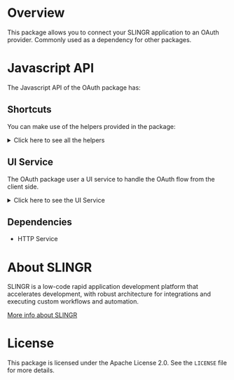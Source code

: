 
# Overview

This package allows you to connect your SLINGR application to an OAuth provider.
Commonly used as a dependency for other packages.

# Javascript API

The Javascript API of the OAuth package has:

## Shortcuts

You can make use of the helpers provided in the package:
<details>
    <summary>Click here to see all the helpers</summary>

<br>

* Connect User Method
```javascript
pkg.oauth.functions.connectUser();
```
Allows you to connect a user to the application using the OAuth protocol with the provided credentials. 
Getting the access token and refresh token and storing them in the storage of the SLINGR application.
---
* Refresh Token Method
```javascript
pkg.oauth.functions.refreshToken();
```
Allows you to refresh (and update)
the access token of a user using the refresh token stored in the storage of the SLINGR application.
---
* Disconnect User Method
```javascript
pkg.oauth.functions.disconnectUser();
```
Allows you to disconnect a user from the application
by removing the access token and refresh token from the storage of the SLINGR application.
---

</details>

## UI Service

The OAuth package user a UI service to handle the OAuth flow from the client side.
<details>
    <summary>Click here to see the UI Service</summary>

<br>

### OAuth UI Service

The OAuth UI Service allows you to catch the code returned by the OAuth provider
and exchange it for an access token and a refresh token.

<h3>Message</h3>

It contains the following properties:
* scope: The scope of the OAuth connection, which is set to `uiService:oauth.oAuth`.
* name: The name of the connection, which is `connectUser`.
* config: An object containing configuration data for the connection. Obtained from the `config` and `dependencies` variables.
* callbacks: An object containing two callback functions: `userConnected` and `fail`. These functions are called when the user is successfully connected or when the connection fails, respectively.

</details>

## Dependencies
* HTTP Service

# About SLINGR

SLINGR is a low-code rapid application development platform that accelerates development, with robust architecture for integrations and executing custom workflows and automation.

[More info about SLINGR](https://slingr.io)

# License

This package is licensed under the Apache License 2.0. See the `LICENSE` file for more details.
